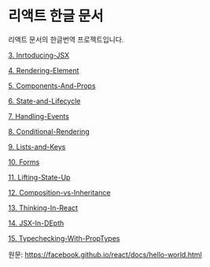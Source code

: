 # 리액트 한글 문서
리액트 문서의 한글번역 프로젝트입니다.


[3. Inrtoducing-JSX](https://github.com/graykick/react-docs-kor/blob/master/3.%20Inrtoducing-JSX.md)

[4. Rendering-Element](https://github.com/graykick/react-docs-kor/blob/master/4.%20Rendering-Element.md)

[5. Components-And-Props](https://github.com/graykick/react-docs-kor/blob/master/5.%20Components-And-Props.md)

[6. State-and-Lifecycle](https://github.com/graykick/react-docs-kor/blob/master/6.%20State-and-Lifecycle.md)

[7. Handling-Events](https://github.com/graykick/react-docs-kor/blob/master/7.%20Handling-Events.md)

[8. Conditional-Rendering](https://github.com/graykick/react-docs-kor/blob/master/8.%20Conditional-Rendering.md)

[9. Lists-and-Keys](https://github.com/graykick/react-docs-kor/blob/master/9.%20Lists-and-Keys.md)

[10. Forms](https://github.com/graykick/react-docs-kor/blob/master/10.%20Forms.md)

[11. Lifting-State-Up](https://github.com/graykick/react-docs-kor/blob/master/11.%20Lifting-State-Up.md)

[12. Composition-vs-Inheritance](https://github.com/graykick/react-docs-kor/blob/master/12.%20Composition-vs-Inheritance.md)

[13. Thinking-In-React](https://github.com/graykick/react-docs-kor/blob/master/13.%20Thinking-In-React.md)

[14. JSX-In-DEpth](https://github.com/graykick/react-docs-kor/blob/master/14.%20JSX-In-Depth.md)

[15. Typechecking-With-PropTypes](https://github.com/graykick/react-docs-kor/blob/master/15.%20Typechecking-With-PropTypes.md)

원문: <https://facebook.github.io/react/docs/hello-world.html>

